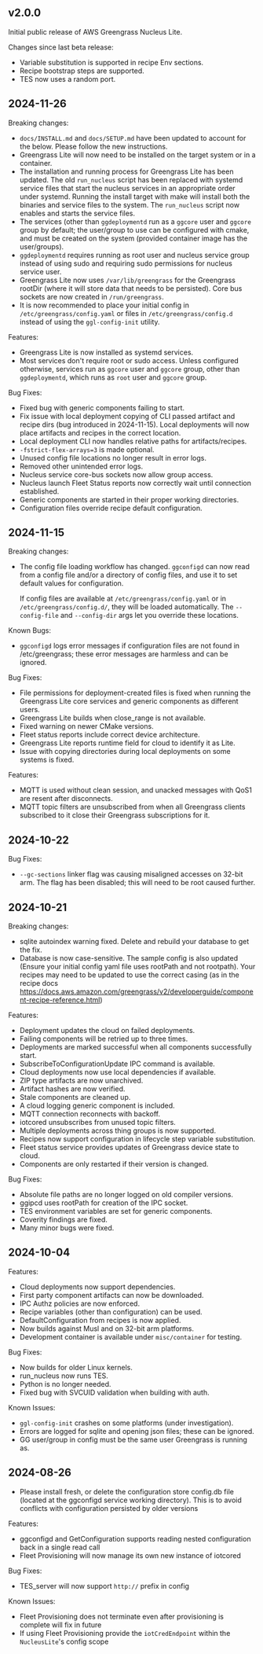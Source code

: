 ## v2.0.0

Initial public release of AWS Greengrass Nucleus Lite.

Changes since last beta release:

- Variable substitution is supported in recipe Env sections.
- Recipe bootstrap steps are supported.
- TES now uses a random port.

## 2024-11-26

Breaking changes:

- `docs/INSTALL.md` and `docs/SETUP.md` have been updated to account for the
  below. Please follow the new instructions.
- Greengrass Lite will now need to be installed on the target system or in a
  container.
- The installation and running process for Greengrass Lite has been updated. The
  old `run_nucleus` script has been replaced with systemd service files that
  start the nucleus services in an appropriate order under systemd. Running the
  install target with make will install both the binaries and service files to
  the system. The `run_nucleus` script now enables and starts the service files.
- The services (other than `ggdeploymentd` run as a `ggcore` user and `ggcore`
  group by default; the user/group to use can be configured with cmake, and must
  be created on the system (provided container image has the user/groups).
- `ggdeploymentd` requires running as root user and nucleus service group
  instead of using sudo and requiring sudo permissions for nucleus service user.
- Greengrass Lite now uses `/var/lib/greengrass` for the Greengrass rootDir
  (where it will store data that needs to be persisted). Core bus sockets are
  now created in `/run/greengrass`.
- It is now recommended to place your initial config in
  `/etc/greengrass/config.yaml` or files in `/etc/greengrass/config.d` instead
  of using the `ggl-config-init` utility.

Features:

- Greengrass Lite is now installed as systemd services.
- Most services don't require root or sudo access. Unless configured otherwise,
  services run as `ggcore` user and `ggcore` group, other than `ggdeploymentd`,
  which runs as `root` user and `ggcore` group.

Bug Fixes:

- Fixed bug with generic components failing to start.
- Fix issue with local deployment copying of CLI passed artifact and recipe dirs
  (bug introduced in 2024-11-15). Local deployments will now place artifacts and
  recipes in the correct location.
- Local deployment CLI now handles relative paths for artifacts/recipes.
- `-fstrict-flex-arrays=3` is made optional.
- Unused config file locations no longer result in error logs.
- Removed other unintended error logs.
- Nucleus service core-bus sockets now allow group access.
- Nucleus launch Fleet Status reports now correctly wait until connection
  established.
- Generic components are started in their proper working directories.
- Configuration files override recipe default configuration.

## 2024-11-15

Breaking changes:

- The config file loading workflow has changed. `ggconfigd` can now read from a
  config file and/or a directory of config files, and use it to set default
  values for configuration.

  If config files are available at `/etc/greengrass/config.yaml` or in
  `/etc/greengrass/config.d/`, they will be loaded automatically. The
  `--config-file` and `--config-dir` args let you override these locations.

Known Bugs:

- `ggconfigd` logs error messages if configuration files are not found in
  /etc/greengrass; these error messages are harmless and can be ignored.

Bug Fixes:

- File permissions for deployment-created files is fixed when running the
  Greengrass Lite core services and generic components as different users.
- Greengrass Lite builds when close_range is not available.
- Fixed warning on newer CMake versions.
- Fleet status reports include correct device architecture.
- Greengrass Lite reports runtime field for cloud to identify it as Lite.
- Issue with copying directories during local deployments on some systems is
  fixed.

Features:

- MQTT is used without clean session, and unacked messages with QoS1 are resent
  after disconnects.
- MQTT topic filters are unsubscribed from when all Greengrass clients
  subscribed to it close their Greengrass subscriptions for it.

## 2024-10-22

Bug Fixes:

- `--gc-sections` linker flag was causing misaligned accesses on 32-bit arm. The
  flag has been disabled; this will need to be root caused further.

## 2024-10-21

Breaking changes:

- sqlite autoindex warning fixed. Delete and rebuild your database to get the
  fix.
- Database is now case-sensitive. The sample config is also updated (Ensure your
  initial config yaml file uses rootPath and not rootpath). Your recipes may
  need to be updated to use the correct casing (as in the recipe docs
  <https://docs.aws.amazon.com/greengrass/v2/developerguide/component-recipe-reference.html>)

Features:

- Deployment updates the cloud on failed deployments.
- Failing components will be retried up to three times.
- Deployments are marked successful when all components successfully start.
- SubscribeToConfigurationUpdate IPC command is available.
- Cloud deployments now use local dependencies if available.
- ZIP type artifacts are now unarchived.
- Artifact hashes are now verified.
- Stale components are cleaned up.
- A cloud logging generic component is included.
- MQTT connection reconnects with backoff.
- iotcored unsubscribes from unused topic filters.
- Multiple deployments across thing groups is now supported.
- Recipes now support configuration in lifecycle step variable substitution.
- Fleet status service provides updates of Greengrass device state to cloud.
- Components are only restarted if their version is changed.

Bug Fixes:

- Absolute file paths are no longer logged on old compiler versions.
- ggipcd uses rootPath for creation of the IPC socket.
- TES environment variables are set for generic components.
- Coverity findings are fixed.
- Many minor bugs were fixed.

## 2024-10-04

Features:

- Cloud deployments now support dependencies.
- First party component artifacts can now be downloaded.
- IPC Authz policies are now enforced.
- Recipe variables (other than configuration) can be used.
- DefaultConfiguration from recipes is now applied.
- Now builds against Musl and on 32-bit arm platforms.
- Development container is available under `misc/container` for testing.

Bug Fixes:

- Now builds for older Linux kernels.
- run_nucleus now runs TES.
- Python is no longer needed.
- Fixed bug with SVCUID validation when building with auth.

Known Issues:

- `ggl-config-init` crashes on some platforms (under investigation).
- Errors are logged for sqlite and opening json files; these can be ignored.
- GG user/group in config must be the same user Greengrass is running as.

## 2024-08-26

- Please install fresh, or delete the configuration store config.db file
  (located at the ggconfigd service working directory). This is to avoid
  conflicts with configuration persisted by older versions

Features:

- ggconfigd and GetConfiguration supports reading nested configuration back in a
  single read call
- Fleet Provisioning will now manage its own new instance of iotcored

Bug Fixes:

- TES_server will now support `http://` prefix in config

Known Issues:

- Fleet Provisioning does not terminate even after provisioning is complete will
  fix in future
- If using Fleet Provisioning provide the `iotCredEndpoint` within the
  `NucleusLite`'s config scope
